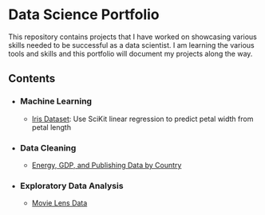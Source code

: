 # Data Science Portfolio

This repository contains projects that I have worked on showcasing various skills needed to be successful as a data scientist. I am learning the various tools and skills and this portfolio will document my projects along the way.

## Contents

* ### Machine Learning

  * [Iris Dataset](https://github.com/laurarnichols/dataSciencePortfolio/tree/master/irisLinearRegression): Use SciKit linear regression to predict petal width from petal length

* ### Data Cleaning

  * [Energy, GDP, and Publishing Data by Country](https://github.com/laurarnichols/dataSciencePortfolio/tree/master/energyGDPPublishing) 

* ### Exploratory Data Analysis 
  * [Movie Lens Data](https://github.com/laurarnichols/dataSciencePortfolio/tree/master/movieLens)
